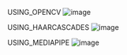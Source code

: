 
USING_OPENCV
![image](https://github.com/user-attachments/assets/0fbd449a-de51-4371-9f8b-7a2e0f77e600)



USING_HAARCASCADES
![image](https://github.com/user-attachments/assets/46e8879e-1c28-46ba-bec2-e4bca527e45c)




USING_MEDIAPIPE
![image](https://github.com/user-attachments/assets/c7869f6e-dd89-4b7e-9082-0d87ad0fb5df)





